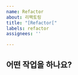 ```yaml
---
name: Refactor
about: 리팩토링
title: "[Refactor["
labels: refactor
assignees: ''

---
```


## 어떤 작업을 하나요?
